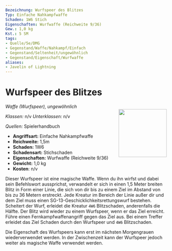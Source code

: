 ```yaml
---
Bezeichnung: Wurfspeer des Blitzes
Typ: Einfache Nahkampfwaffe
Schaden: 1W6 Stich
Eigenschaften: Wurfwaffe (Reichweite 9/36)
Gew.: 1,0 kg
Kst.: 5 SM
tags:
- Quelle/5e/DMG
- Gegenstand/Waffe/Nahkampf/Einfach
- Gegenstand/Seltenheit/ungewöhnlich
- Gegenstand/Eigenschaft/Wurfwaffe
aliases:
- Javelin of Lightning
---
```

# Wurfspeer des Blitzes
*Waffe (Wurfspeer), ungewöhnlich*  
<img src="Wurfspeer-des-Blitzes.webp" align="right" width="150">

_Klassen:_ n/v 
_Unterklassen:_  n/v

_Quellen:_ Spielerhandbuch

- **Angriffsart:** Einfache Nahkampfwaffe
- **Reichweite:** 1,5m
- **Schaden:** 1W6
- **Schadensart:** Stichschaden
- **Eigenschaften:** Wurfwaffe (Reichweite 9/36)
- **Gewicht:** 1,0 kg
- **Kosten**: n/v

Dieser Wurfspeer ist eine magische Waffe. Wenn du ihn wirfst und dabei sein Befehlswort aussprichst, verwandelt er sich in einen 1,5 Meter breiten Blitz in Form einer Linie, die sich von dir bis zu einem Ziel im Abstand von bis zu 36 Metern erstreckt. Jede Kreatur im Bereich der Linie außer dir und dem Ziel muss einen SG-13-Geschicklichkeitsrettungswurf bestehen. Scheitert der Wurf, erleidet die Kreatur `4W6` Blitzschaden, anderenfalls die Hälfte. Der Blitz wird wieder zu einem Wurfspeer, wenn er das Ziel erreicht. Führe einen Fernkampfwaffenangriff gegen das Ziel aus. Bei einem Treffer erleidet das Ziel Schaden durch den Wurfspeer und `4W6` Blitzschaden.

Die Eigenschaft des Wurfspeers kann erst im nächsten Morgengrauen wiederverwendet werden. In der Zwischenzeit kann der Wurfspeer jedoch weiter als magische Waffe verwendet werden.